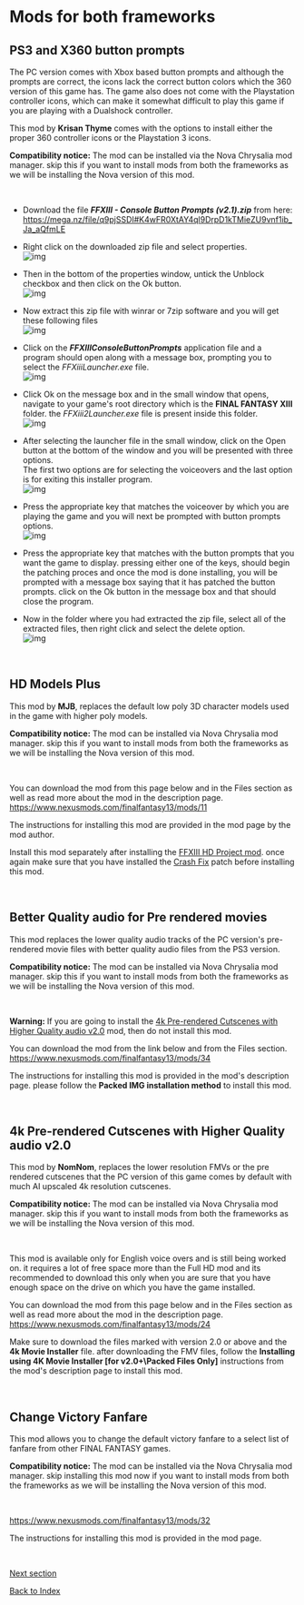 # Mods for both frameworks

## PS3 and X360 button prompts

The PC version comes with Xbox based button prompts and although the prompts are correct, the icons lack the correct button colors which the 360 version of this game has.
The game also does not come with the Playstation controller icons, which can make it somewhat difficult to play this game if you are playing with a Dualshock controller.

This mod by **Krisan Thyme** comes with the options to install either the proper 360 controller icons or the Playstation 3 icons.

**Compatibility notice:** The mod can be installed via the Nova Chrysalia mod manager. skip this if you want to install mods from both the frameworks as we will be installing the Nova version of this mod.

<br>

- Download the file ***FFXIII - Console Button Prompts (v2.1).zip*** from here:
<br>https://mega.nz/file/q9pjSSDI#K4wFR0XtAY4ql9DrpD1kTMieZU9vnf1ib_Ja_aQfmLE

- Right click on the downloaded zip file and select properties.
<br>![img](images/mods_for_both_frameworks/ps3_x360_btn_prompts/btn-pr_1.png)

- Then in the bottom of the properties window, untick the Unblock checkbox and then click on the Ok button.
<br>![img](images/mods_for_both_frameworks/ps3_x360_btn_prompts/btn-pr_2.png)

- Now extract this zip file with winrar or 7zip software and you will get these following files
<br>![img](images/mods_for_both_frameworks/ps3_x360_btn_prompts/btn-pr_3.png)

- Click on the ***FFXIIIConsoleButtonPrompts*** application file and a program should open along with a message box, prompting you to select the *FFXiiiLauncher.exe* file.
<br>![img](images/mods_for_both_frameworks/ps3_x360_btn_prompts/btn-pr_4.png)

- Click Ok on the message box and in the small window that opens, navigate to your game's root directory which is the **FINAL FANTASY XIII** folder. the *FFXiii2Launcher.exe* file is present inside this folder.
<br>![img](images/mods_for_both_frameworks/ps3_x360_btn_prompts/btn-pr_5.png)

- After selecting the launcher file in the small window, click on the Open button at the bottom of the window and you will be presented with three options.
<br>The first two options are for selecting the voiceovers and the last option is for exiting this installer program.
<br>![img](images/mods_for_both_frameworks/ps3_x360_btn_prompts/btn-pr_6.png)

- Press the appropriate key that matches the voiceover by which you are playing the game and you will next be prompted with button prompts options.
<br>![img](images/mods_for_both_frameworks/ps3_x360_btn_prompts/btn-pr_7.png)

- Press the appropriate key that matches with the button prompts that you want the game to display. pressing either one of the keys, should begin the patching proces and once the mod is done installing, you will be prompted with a message box saying that it has patched the button prompts. click on the Ok button in the message box and that should close the program.

- Now in the folder where you had extracted the zip file, select all of the extracted files, then right click and select the delete option.
<br>![img](images/mods_for_both_frameworks/ps3_x360_btn_prompts/btn-pr_8.png)

<br>

## HD Models Plus

This mod by **MJB**, replaces the default low poly 3D character models used in the game with higher poly models.

**Compatibility notice:** The mod can be installed via Nova Chrysalia mod manager. skip this if you want to install mods from both the frameworks as we will be installing the Nova version of this mod.

<br>

You can download the mod from this page below and in the Files section as well as read more about the mod in the description page.
<br>https://www.nexusmods.com/finalfantasy13/mods/11

The instructions for installing this mod are provided in the mod page by the mod author. 

Install this mod separately after installing the [FFXIII HD Project mod](https://github.com/Surihix/Fixing-enhancing-Final-Fantasy-XIII/blob/main/docs/non_nova_mods.md#the-ffxiii-hd-project). once again make sure that you have installed the [Crash Fix](https://github.com/Surihix/Fixing-enhancing-Final-Fantasy-XIII/blob/main/docs/important_fixes.md#crash-fix) patch before installing this mod.

<br>

## Better Quality audio for Pre rendered movies
This mod replaces the lower quality audio tracks of the PC version's pre-rendered movie files with better quality audio files from the PS3 version.

**Compatibility notice:** The mod can be installed via Nova Chrysalia mod manager. skip this if you want to install mods from both the frameworks as we will be installing the Nova version of this mod.

<br>

**Warning:** If you are going to install the [4k Pre-rendered Cutscenes with Higher Quality audio v2.0](https://github.com/Surihix/Fixing-enhancing-Final-Fantasy-XIII/blob/main/docs/mods_for_both_frameworks.md#4k-pre-rendered-cutscenes-with-higher-quality-audio-v20) mod, then do not install this mod.

You can download the mod from the link below and from the Files section.
<br>https://www.nexusmods.com/finalfantasy13/mods/34

The instructions for installing this mod is provided in the mod's description page. please follow the **Packed IMG installation method** to install this mod. 

<br>

## 4k Pre-rendered Cutscenes with Higher Quality audio v2.0

This mod by **NomNom**, replaces the lower resolution FMVs or the pre rendered cutscenes that the PC version of this game comes by default with much AI upscaled 4k resolution cutscenes.

**Compatibility notice:** The mod can be installed via Nova Chrysalia mod manager. skip this if you want to install mods from both the frameworks as we will be installing the Nova version of this mod.

<br>

This mod is available only for English voice overs and is still being worked on. it requires a lot of free space more than the Full HD mod and its recommended to download this only when you are sure that you have enough space on the drive on which you have the game installed.

You can download the mod from this page below and in the Files section as well as read more about the mod in the description page. 
<br>https://www.nexusmods.com/finalfantasy13/mods/24

Make sure to download the files marked with version 2.0 or above and the **4k Movie Installer** file. after downloading the FMV files, follow the **Installing using 4K Movie Installer [for v2.0+\Packed Files Only]** instructions from the mod's description page to install this mod. 

<br>

## Change Victory Fanfare

This mod allows you to change the default victory fanfare to a select list of fanfare from other FINAL FANTASY games. 

**Compatibility notice:** The mod can be installed via the Nova Chrysalia mod manager. skip installing this mod now if you want to install mods from both the frameworks as we will be installing the Nova version of this mod.

<br>

https://www.nexusmods.com/finalfantasy13/mods/32

The instructions for installing this mod is provided in the mod page.

<br>

[Next section](nova_modding_framework.md)

[Back to Index](index.md)    
